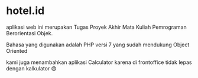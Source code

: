 # hotel.id

aplikasi web ini merupakan Tugas Proyek Akhir Mata Kuliah Pemrograman Berorientasi Objek.

Bahasa yang digunakan adalah PHP versi 7  yang sudah mendukung Object Oriented

kami juga menambahkan aplikasi Calculator karena di frontoffice tidak lepas dengan kalkulator :smile:

